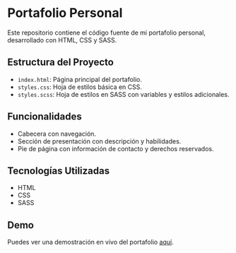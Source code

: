 # Portafolio Personal

Este repositorio contiene el código fuente de mi portafolio personal, desarrollado con HTML, CSS y SASS.

## Estructura del Proyecto

- `index.html`: Página principal del portafolio.
- `styles.css`: Hoja de estilos básica en CSS.
- `styles.scss`: Hoja de estilos en SASS con variables y estilos adicionales.

## Funcionalidades

- Cabecera con navegación.
- Sección de presentación con descripción y habilidades.
- Pie de página con información de contacto y derechos reservados.

## Tecnologías Utilizadas

- HTML
- CSS
- SASS

## Demo

Puedes ver una demostración en vivo del portafolio [aquí](#).
